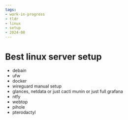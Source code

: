 ```yaml
---
tags:
- work-in-progress
- tldr
- linux
- setup
- 2024-08
---
```


# Best linux server setup

- debain
- ufw
- docker
- wireguard manual setup
- glances, netdata or just cacti munin or just full grafana
- ntfy
- webtop
- pihole
- pterodactyl
